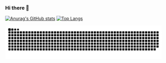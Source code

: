 ### Hi there 👋

[![Anurag's GitHub stats](https://github-readme-stats-pi-ashen-90.vercel.app/api?username=millerp&theme=github_dark&hide=contribs&count_private=true&show_icons=true)](https://github.com/anuraghazra/github-readme-stats)
[![Top Langs](https://github-readme-stats-pi-ashen-90.vercel.app/api/top-langs/?username=millerp&hide=c%23,c,c%2B%2B,objective-c&layout=compact&theme=github_dark)](https://github.com/anuraghazra/github-readme-stats)

<picture>
  <source
    media="(prefers-color-scheme: dark)"
    srcset="https://raw.githubusercontent.com/millerp/millerp/output/github-contribution-grid-snake-dark.svg"
  />
  <source
    media="(prefers-color-scheme: light)"
    srcset="https://raw.githubusercontent.com/millerp/millerp/output/github-contribution-grid-snake.svg"
  />
  <img
    alt="github contribution grid snake animation"
    src="https://raw.githubusercontent.com/millerp/millerp/output/github-contribution-grid-snake.svg"
  />
</picture>

<!--
**millerp/millerp** is a ✨ _special_ ✨ repository because its `README.md` (this file) appears on your GitHub profile.

Here are some ideas to get you started:

- 🔭 I’m currently working on ...
- 🌱 I’m currently learning ...
- 👯 I’m looking to collaborate on ...
- 🤔 I’m looking for help with ...
- 💬 Ask me about ...
- 📫 How to reach me: ...
- 😄 Pronouns: ...
- ⚡ Fun fact: ...
-->
